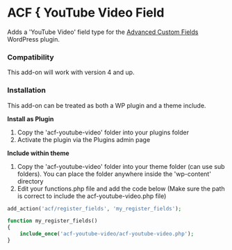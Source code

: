 # ACF { YouTube Video Field

Adds a 'YouTube Video' field type for the [Advanced Custom Fields](http://wordpress.org/extend/plugins/advanced-custom-fields/) WordPress plugin.

### Compatibility

This add-on will work with version 4 and up.

### Installation

This add-on can be treated as both a WP plugin and a theme include.

**Install as Plugin**

1. Copy the 'acf-youtube-video' folder into your plugins folder
2. Activate the plugin via the Plugins admin page

**Include within theme**

1.	Copy the 'acf-youtube-video' folder into your theme folder (can use sub folders). You can place the folder anywhere inside the 'wp-content' directory
2.	Edit your functions.php file and add the code below (Make sure the path is correct to include the acf-youtube-video.php file)

```php
add_action('acf/register_fields', 'my_register_fields');

function my_register_fields()
{
	include_once('acf-youtube-video/acf-youtube-video.php');
}
```
